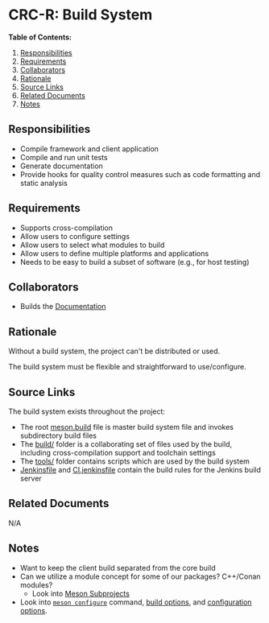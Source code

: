 # CRC-R: Build System

**Table of Contents:**

1. [Responsibilities](#responsibilities)
2. [Requirements](#requirements)
3. [Collaborators](#collaborators)
4. [Rationale](#rationale)
5. [Source Links](#source-links)
6. [Related Documents](#related-documents)
7. [Notes](#notes)

## Responsibilities

* Compile framework and client application
* Compile and run unit tests
* Generate documentation
* Provide hooks for quality control measures such as code formatting and static analysis

## Requirements

* Supports cross-compilation
* Allow users to configure settings
* Allow users to select what modules to build
* Allow users to define multiple platforms and applications
* Needs to be easy to build a subset of software (e.g., for host testing)

## Collaborators

* Builds the [Documentation](documentation.md)

## Rationale

Without a build system, the project can't be distributed or used.

The build system must be flexible and straightforward to use/configure.

## Source Links

The build system exists throughout the project:

* The root [meson.build](../../../meson.build) file is master build system file and invokes subdirectory build files
* The [build/](../../../build/) folder is a collaborating set of files used by the build, including cross-compilation support and toolchain settings
* The [tools/](../../../tools/) folder contains scripts which are used by the build system
* [Jenkinsfile](../../../tools/Jenkinsfile) and [CI.jenkinsfile](../../../tools/CI.jenkinsfile) contain the build rules for the Jenkins build server

## Related Documents

N/A

## Notes

* Want to keep the client build separated from the core build
* Can we utilize a module concept for some of our packages? C++/Conan modules?
	* Look into [Meson Subprojects](http://mesonbuild.com/Subprojects.html)
* Look into [`meson configure`](http://mesonbuild.com/Configuring-a-build-directory.html) command, [build options](http://mesonbuild.com/Build-options.html), and [configuration options](http://mesonbuild.com/Configuration.html).
